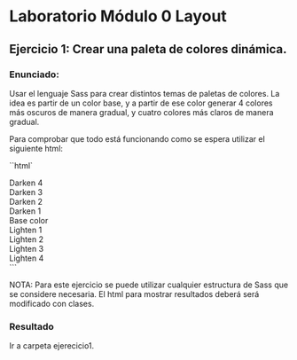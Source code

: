 # Laboratorio Módulo 0 Layout

## Ejercicio 1: Crear una paleta de colores dinámica.

### Enunciado:

Usar el lenguaje Sass para crear distintos temas de paletas de colores.
La idea es partir de un color base, y a partir de ese color generar 4 colores más oscuros de manera gradual, y cuatro colores más claros de manera gradual.


Para comprobar que todo está funcionando como se espera utilizar el siguiente html:

``html`
<div class="container-1">
<div class="box darken-4"><span class="color-box-text">Darken 4</span></div>
<div class="box darken-3"><span class="color-box-text">Darken 3</span></div>
<div class="box darken-2"><span class="color-box-text">Darken 2</span></div>
<div class="box darken-1"><span class="color-box-text">Darken 1</span></div>
<div class="box base-color"><span class="color-box-text">Base color</span></div>
<div class="box lighten-1"><span class="color-box-text">Lighten 1</span></div>
<div class="box lighten-2"><span class="color-box-text">Lighten 2</span></div>
<div class="box lighten-3"><span class="color-box-text">Lighten 3</span></div>
<div class="box lighten-4"><span class="color-box-text">Lighten 4</span></div>
</div>
```

NOTA: Para este ejercicio se puede utilizar cualquier estructura de Sass que se considere necesaria. El html para mostrar resultados deberá será modificado
con clases.

### Resultado

Ir a carpeta ejerecicio1.
